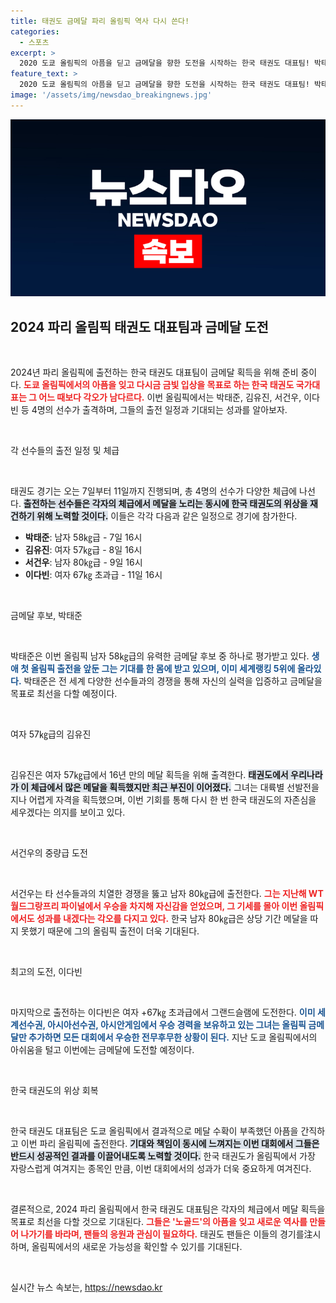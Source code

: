 ```yaml
---
title: 태권도 금메달 파리 올림픽 역사 다시 쓴다!
categories:
  - 스포츠
excerpt: >
  2020 도쿄 올림픽의 아픔을 딛고 금메달을 향한 도전을 시작하는 한국 태권도 대표팀! 박태준, 김유진, 서건우, 이다빈 등 스타 선수들이 파리에서 뜨거운 경쟁을 벌인다. 과연 그들은 금빛 감동을 안겨줄 수 있을까?
feature_text: >
  2020 도쿄 올림픽의 아픔을 딛고 금메달을 향한 도전을 시작하는 한국 태권도 대표팀! 박태준, 김유진, 서건우, 이다빈 등 스타 선수들이 파리에서 뜨거운 경쟁을 벌인다. 과연 그들은 금빛 감동을 안겨줄 수 있을까?
image: '/assets/img/newsdao_breakingnews.jpg'
---
```


<p><img src="/assets/img/newsdao_breakingnews.jpg" alt="firstkoreanews 속보" /></p>

<h2 data-ke-size="size26">2024 파리 올림픽 태권도 대표팀과 금메달 도전</h2>

<p data-ke-size="size16">&nbsp;</p>

<p>2024년 파리 올림픽에 출전하는 한국 태권도 대표팀이 금메달 획득을 위해 준비 중이다. <b><span style="color: #ee2323;">도쿄 올림픽에서의 아픔을 잊고 다시금 금빛 입상을 목표로 하는 한국 태권도 국가대표는 그 어느 때보다 각오가 남다르다.</span></b> 이번 올림픽에서는 박태준, 김유진, 서건우, 이다빈 등 4명의 선수가 출격하며, 그들의 출전 일정과 기대되는 성과를 알아보자.</p>

<p data-ke-size="size16">&nbsp;</p>

<p>각 선수들의 출전 일정 및 체급</p>

<p data-ke-size="size16">&nbsp;</p>

<p>태권도 경기는 오는 7일부터 11일까지 진행되며, 총 4명의 선수가 다양한 체급에 나선다. <b><span style="background-color: #21538527;">출전하는 선수들은 각자의 체급에서 메달을 노리는 동시에 한국 태권도의 위상을 재건하기 위해 노력할 것이다.</span></b> 이들은 각각 다음과 같은 일정으로 경기에 참가한다.</p>

<ul>
    <li><b>박태준</b>: 남자 58㎏급 - 7일 16시</li>
    <li><b>김유진</b>: 여자 57㎏급 - 8일 16시</li>
    <li><b>서건우</b>: 남자 80㎏급 - 9일 16시</li>
    <li><b>이다빈</b>: 여자 67㎏ 초과급 - 11일 16시</li>
</ul>

<p data-ke-size="size16">&nbsp;</p>

<p>금메달 후보, 박태준</p>

<p data-ke-size="size16">&nbsp;</p>

<p>박태준은 이번 올림픽 남자 58㎏급의 유력한 금메달 후보 중 하나로 평가받고 있다. <b><span style="color: #1a5490;">생애 첫 올림픽 출전을 앞둔 그는 기대를 한 몸에 받고 있으며, 이미 세계랭킹 5위에 올라있다.</span></b> 박태준은 전 세계 다양한 선수들과의 경쟁을 통해 자신의 실력을 입증하고 금메달을 목표로 최선을 다할 예정이다.</p>

<p data-ke-size="size16">&nbsp;</p>

<p>여자 57㎏급의 김유진</p>

<p data-ke-size="size16">&nbsp;</p>

<p>김유진은 여자 57㎏급에서 16년 만의 메달 획득을 위해 출격한다. <b><span style="background-color: #21538527;">태권도에서 우리나라가 이 체급에서 많은 메달을 획득했지만 최근 부진이 이어졌다.</span></b> 그녀는 대륙별 선발전을 지나 어렵게 자격을 획득했으며, 이번 기회를 통해 다시 한 번 한국 태권도의 자존심을 세우겠다는 의지를 보이고 있다.</p>

<p data-ke-size="size16">&nbsp;</p>

<p>서건우의 중량급 도전</p>

<p data-ke-size="size16">&nbsp;</p>

<p>서건우는 타 선수들과의 치열한 경쟁을 뚫고 남자 80㎏급에 출전한다. <b><span style="color: #ee2323;">그는 지난해 WT 월드그랑프리 파이널에서 우승을 차지해 자신감을 얻었으며, 그 기세를 몰아 이번 올림픽에서도 성과를 내겠다는 각오를 다지고 있다.</span></b> 한국 남자 80㎏급은 상당 기간 메달을 따지 못했기 때문에 그의 올림픽 출전이 더욱 기대된다.</p>

<p data-ke-size="size16">&nbsp;</p>

<p>최고의 도전, 이다빈</p>

<p data-ke-size="size16">&nbsp;</p>

<p>마지막으로 출전하는 이다빈은 여자 +67㎏ 초과급에서 그랜드슬램에 도전한다. <b><span style="color: #1a5490;">이미 세계선수권, 아시아선수권, 아시안게임에서 우승 경력을 보유하고 있는 그녀는 올림픽 금메달만 추가하면 모든 대회에서 우승한 전무후무한 상황이 된다.</span></b> 지난 도쿄 올림픽에서의 아쉬움을 털고 이번에는 금메달에 도전할 예정이다.</p>

<p data-ke-size="size16">&nbsp;</p>

<p>한국 태권도의 위상 회복</p>

<p data-ke-size="size16">&nbsp;</p>

<p>한국 태권도 대표팀은 도쿄 올림픽에서 결과적으로 메달 수확이 부족했던 아픔을 간직하고 이번 파리 올림픽에 출전한다. <b><span style="background-color: #21538527;">기대와 책임이 동시에 느껴지는 이번 대회에서 그들은 반드시 성공적인 결과를 이끌어내도록 노력할 것이다.</span></b> 한국 태권도가 올림픽에서 가장 자랑스럽게 여겨지는 종목인 만큼, 이번 대회에서의 성과가 더욱 중요하게 여겨진다.</p>

<p data-ke-size="size16">&nbsp;</p>

<p>결론적으로, 2024 파리 올림픽에서 한국 태권도 대표팀은 각자의 체급에서 메달 획득을 목표로 최선을 다할 것으로 기대된다. <b><span style="color: #ee2323;">그들은 '노골드'의 아픔을 잊고 새로운 역사를 만들어 나가기를 바라며, 팬들의 응원과 관심이 필요하다.</span></b> 태권도 팬들은 이들의 경기를注시하며, 올림픽에서의 새로운 가능성을 확인할 수 있기를 기대된다. </p>

<p data-ke-size="size16">&nbsp;</p>
실시간 뉴스 속보는, <a href="https://newsdao.kr" rel="dofollow">https://newsdao.kr</a>



